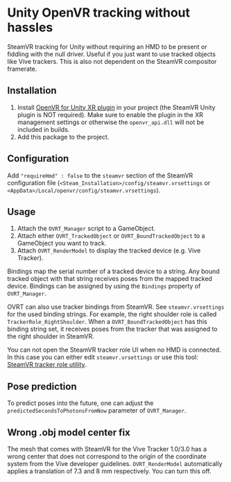 # Unity OpenVR tracking without hassles

SteamVR tracking for Unity without requiring an HMD to be present or fiddling with the null driver. Useful if you just want to use tracked objects like Vive trackers. This is also not dependent on the SteamVR compositor framerate.

## Installation

1. Install [OpenVR for Unity XR plugin](https://github.com/ValveSoftware/unity-xr-plugin) in your project (the SteamVR Unity plugin is NOT required). Make sure to enable the plugin in the XR management settings or otherwise the `openvr_api.dll` will not be included in builds.
2. Add this package to the project.

## Configuration

Add `"requireHmd" : false` to the `steamvr` section of the SteamVR configuration file (`<Steam_Installation>/config/steamvr.vrsettings` or `<AppData>/Local/openvr/config/steamvr.vrsettings`). 

## Usage

1. Attach the `OVRT_Manager` script to a GameObject.
2. Attach either `OVRT_TrackedObject` or `OVRT_BoundTrackedObject` to a GameObject you want to track.
3. Attach `OVRT_RenderModel` to display the tracked device (e.g. Vive Tracker).

Bindings map the serial number of a tracked device to a string. Any bound tracked object with that string receives poses from the mapped tracked device. Bindings can be assigned by using the `Bindings` property of `OVRT_Manager`.

OVRT can also use tracker bindings from SteamVR. See `steamvr.vrsettings` for the used binding strings. For example, the right shoulder role is called `TrackerRole_RightShoulder`. When a `OVRT_BoundTrackedObject` has this binding string set, it receives poses from the tracker that was assigned to the right shoulder in SteamVR.

You can not open the SteamVR tracker role UI when no HMD is connected. In this case you can either edit `steamvr.vrsettings` or use this tool:
[SteamVR tracker role utility](https://github.com/biosmanager/steamvr-tracker-role-utility).

## Pose prediction

To predict poses into the future, one can adjust the `predictedSecondsToPhotonsFromNow` parameter of `OVRT_Manager`.

## Wrong .obj model center fix

The mesh that comes with SteamVR for the Vive Tracker 1.0/3.0 has a wrong center that does not correspond to the origin of the coordinate system from the Vive developer guidelines. `OVRT_RenderModel` automatically applies a translation of 7.3 and 8 mm respectively. You can turn this off.

